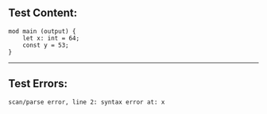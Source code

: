 
Test Content: 
-------------------------
```
mod main (output) {
    let x: int = 64;
    const y = 53;
}
```
------------------------

Test Errors:
-------------------------
```
scan/parse error, line 2: syntax error at: x
```
